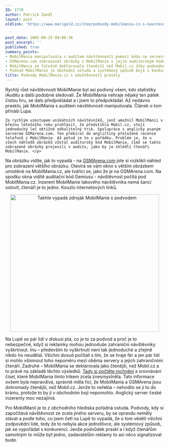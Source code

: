 ```yaml
---
ID: 1770
author: Patrick Zandl
layout: post
oldlink: 'https://www.marigold.cz/item/podvody-mobilmania-cz-s-navstevnosti-praskly

  '
post_date: 2005-08-15 09:06:36
post_excerpt: ''
published: true
summary_points:
- MobilMania manipulovala s auditem návštěvnosti pomocí kódu na serveru GSMarena.com.
- GSMarena.com zobrazoval obrázky z MobilManie s jejím auditorským kódem.
- MobilMania se falešně deklarovala čtenější než Mobil.cz díky podvodné návštěvnosti.
- Podvod MobilManie je obchodní ostuda a systémový způsob boje s konkurencí.
title: Podvody MobilMania.cz s návštěvností praskly
---
```


<p>Rychlý růst návštěvnosti MobilManie byl asi podivný všem, kdo statistiky iAuditu a další podobné sledovali. Že MobilMania nehraje nějaký ten pátek čistou hru, se dalo předpokládat a i jsem to předpokládal. Až nedávno prasklo, jak MobilMania s auditem návštěvnosti manipulovala. Článek o tom přináší Lupa.</p>

	Za rychlým vzestupem unikátních návštěvníků, jenž umožnil MobilManii v březnu letošního roku prohlásit, že předstihla Mobil.cz, stojí jednoduchý leč obtížně odhalitelný trik. Spolupráce s anglicky psaným serverem GSMarena.com. Ten přebíral do angličtiny přeložené recenze telefonů z MobilManie. Až potud je to v pořádku. Problém je, že u všech náhledů obrázků zůstal auditorský kód MobilManie, čímž se takto zobrazené obrázky projevili v auditu, jako by je shlédli čtenáři MobilManie. </p>

<p>Na obrázku vidíte, jak to vypadá - na <a href="http://www.GSMArena.com">GSMArena.com</a> jste si rozklikli náhled pro zobrazení většího obrázku. Otevírá se vám okno s větším obrázkem umístěné na MobilMania.cz, ale tvářící se, jako že je na GSMArena.com. Na spodku okna vidítě auditační kód Gemiusu - návštěvnost počítá pod MobilMania.cz. Inzerent MobilManie takového návštěvníka nemá šanci oslovit, čtenáři je to jedno. Kouzlo internetových linků.</p>

<p><center>
<img src="/wp-content/uploads/20050815-mobilmaniapodvod.gif" alt="Takhle vypadá zdroják MobilManie s podvodem" width="473" height="436" />
</center></p>

<p>Na Lupě se pár lidí v diskusi ptá, co je to za podvod a proč je to nebezpečné, když si reklamky mohou jednoduše zahraniční návštěvníky vyškrtnout. Inu – především to vyškrtnutí není tak jednoduché a zřejmě nikdo ho neudělal. Všichni dosud počítali s tím, že se hraje fér a jen pár lidí si mohlo všimnout toho nepoměru mezi oběma servery a jejich zahraničními čtenáři. Zadruhé – MobilMania se deklarovala jako čtenější, než Mobil.cz a to právě na základě těchto výsledků. <a href="http://www.mobilmania.cz/Bleskovky/AR.asp?ARI=109666&amp;CAI=2097">Tady si počtěte rochnění</a> a srovnávání čísel, které MobilMania tímto trikem zcela znesmyslněla. Tato informace ovšem byla nepravdivá, správně měla říci, že MobilMania a GSMArena jsou dohromady čtenější, než Mobil.cz. Jenže to neřekla – nehodilo se jí to do krámu, protože to by jí v obchodním boji nepomohlo. Anglický server české inzerenty moc nezajímá. </p>

<p>Pro MobilManii je to z obchodního hlediska pořádná ostuda. Podvody, kdy si započítává návštěvnost ze zcela jiného serveru, by se opravdu neměly stávat a podle toho, co jsem četl na Lupě to vypadá, že o tom věděli všichni zodpovědní lidé, tedy že to nebyla akce jednotlivce, ale systémový způsob, jak se vypořádat s konkurencí. Jenže podvůdek praskl a i když čtenářům samotným to může být jedno, zadavatelům reklamy to asi něco signalizovat bude.
</p>